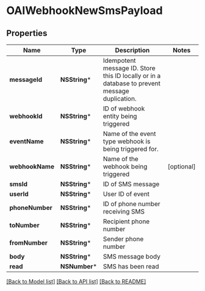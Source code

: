 # OAIWebhookNewSmsPayload

## Properties
Name | Type | Description | Notes
------------ | ------------- | ------------- | -------------
**messageId** | **NSString*** | Idempotent message ID. Store this ID locally or in a database to prevent message duplication. | 
**webhookId** | **NSString*** | ID of webhook entity being triggered | 
**eventName** | **NSString*** | Name of the event type webhook is being triggered for. | 
**webhookName** | **NSString*** | Name of the webhook being triggered | [optional] 
**smsId** | **NSString*** | ID of SMS message | 
**userId** | **NSString*** | User ID of event | 
**phoneNumber** | **NSString*** | ID of phone number receiving SMS | 
**toNumber** | **NSString*** | Recipient phone number | 
**fromNumber** | **NSString*** | Sender phone number | 
**body** | **NSString*** | SMS message body | 
**read** | **NSNumber*** | SMS has been read | 

[[Back to Model list]](../README#documentation-for-models) [[Back to API list]](../README#documentation-for-api-endpoints) [[Back to README]](../README)


